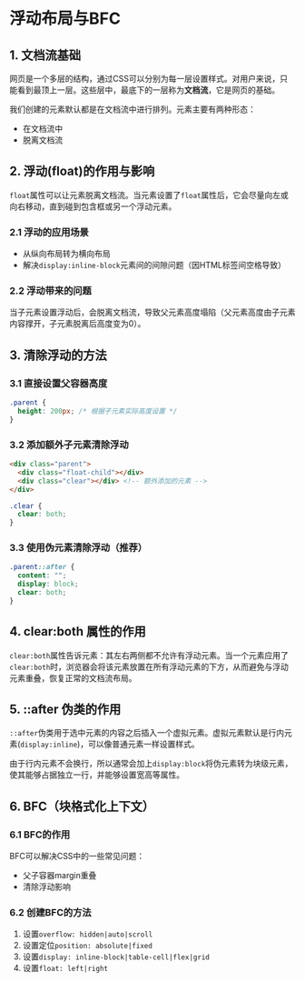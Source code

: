 # 浮动布局与BFC

## 1. 文档流基础

网页是一个多层的结构，通过CSS可以分别为每一层设置样式。对用户来说，只能看到最顶上一层。这些层中，最底下的一层称为**文档流**，它是网页的基础。

我们创建的元素默认都是在文档流中进行排列。元素主要有两种形态：
- 在文档流中
- 脱离文档流

## 2. 浮动(float)的作用与影响

`float`属性可以让元素脱离文档流。当元素设置了`float`属性后，它会尽量向左或向右移动，直到碰到包含框或另一个浮动元素。

### 2.1 浮动的应用场景

- 从纵向布局转为横向布局
- 解决`display:inline-block`元素间的间隙问题（因HTML标签间空格导致）

### 2.2 浮动带来的问题

当子元素设置浮动后，会脱离文档流，导致父元素高度塌陷（父元素高度由子元素内容撑开，子元素脱离后高度变为0）。

## 3. 清除浮动的方法

### 3.1 直接设置父容器高度
```css
.parent {
  height: 200px; /* 根据子元素实际高度设置 */
}
```

### 3.2 添加额外子元素清除浮动
```html
<div class="parent">
  <div class="float-child"></div>
  <div class="clear"></div> <!-- 额外添加的元素 -->
</div>
```
```css
.clear {
  clear: both;
}
```

### 3.3 使用伪元素清除浮动（推荐）
```css
.parent::after {
  content: "";
  display: block;
  clear: both;
}
```

## 4. clear:both 属性的作用

`clear:both`属性告诉元素：其左右两侧都不允许有浮动元素。当一个元素应用了`clear:both`时，浏览器会将该元素放置在所有浮动元素的下方，从而避免与浮动元素重叠，恢复正常的文档流布局。

## 5. ::after 伪类的作用

`::after`伪类用于选中元素的内容之后插入一个虚拟元素。虚拟元素默认是行内元素(`display:inline`)，可以像普通元素一样设置样式。

由于行内元素不会换行，所以通常会加上`display:block`将伪元素转为块级元素，使其能够占据独立一行，并能够设置宽高等属性。

## 6. BFC（块格式化上下文）

### 6.1 BFC的作用

BFC可以解决CSS中的一些常见问题：
- 父子容器margin重叠
- 清除浮动影响

### 6.2 创建BFC的方法

1. 设置`overflow: hidden|auto|scroll`
2. 设置定位`position: absolute|fixed`
3. 设置`display: inline-block|table-cell|flex|grid`
4. 设置`float: left|right`

